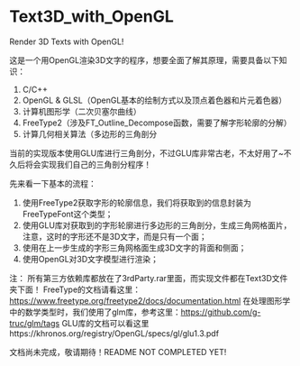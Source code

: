 # Text3D_with_OpenGL
Render 3D Texts with OpenGL!

这是一个用OpenGL渲染3D文字的程序，想要全面了解其原理，需要具备以下知识：

1. C/C++
2. OpenGL & GLSL（OpenGL基本的绘制方式以及顶点着色器和片元着色器）
3. 计算机图形学（二次贝塞尔曲线）
4. FreeType2（涉及FT_Outline_Decompose函数，需要了解字形轮廓的分解）
5. 计算几何相关算法（多边形的三角剖分

当前的实现版本使用GLU库进行三角剖分，不过GLU库非常古老，不太好用了~不久后将会实现我们自己的三角剖分程序！

先来看一下基本的流程：
1. 使用FreeType2获取字形的轮廓信息，我们将获取到的信息封装为FreeTypeFont这个类型；
2. 使用GLU库对获取到的字形轮廓进行多边形的三角剖分，生成三角网格面片，注意，这时的字形还不是3D文字，而是只有一个面；
3. 使用在上一步生成的字形三角网格面生成3D文字的背面和侧面；
4. 使用OpenGL对3D文字模型进行渲染；

注：
所有第三方依赖库都放在了3rdParty.rar里面，而实现文件都在Text3D文件夹下面！
FreeType的文档请看这里：https://www.freetype.org/freetype2/docs/documentation.html
在处理图形学中的数学类型时，我们使用了glm库，参考这里：https://github.com/g-truc/glm/tags
GLU库的文档可以看这里https://khronos.org/registry/OpenGL/specs/gl/glu1.3.pdf

文档尚未完成，敬请期待！README NOT COMPLETED YET!
